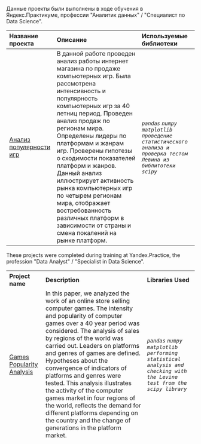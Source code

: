 Данные проекты были выполнены в ходе обучения в Яндекс.Практикуме, профессии "Аналитик данных" / "Специалист по Data Science".

<table>
<thead>
<tr>
<th align="left">Название проекта</th>
<th align="left">Описание</th>
<th align="left">Используемые библиотеки</th>
</tr>
</thead>
<tbody>
<tr>
<td align="left"><a href="https://github.com/drunyzzz/my_projects_practicum/tree/main/games_popularity_analysis">Анализ популярности игр</a></td>
<td align="left">В данной работе проведен анализ работы интернет магазина по продаже компьютерных игр.
Была рассмотрена интенсивность и популярность компьютерных игр за 40 летниц период. Проведен анализ продаж по регионам мира.
Определены лидеры по платформам и жанрам игр.
Проверены гипотезы о сходимости показателей платформ и жанров.
Данный анализ иллюстрирует активность рынка компьютерных игр по четырем регионам мира, отображает востребованность различных платформ в зависимости от страны и смена покалений на рынке платформ.</td>
<td align="left"><em> 
     <code>pandas</code>
    <code>numpy</code>
    <code>matplotlib</code>
    <code>проведение статистического анализа и проверка тестом Левина из библитотеки scipy</code>
  </em></td>
</tr>
</tbody>
</table>


These projects were completed during training at Yandex.Practice, the profession "Data Analyst" / "Specialist in Data Science".

<table>
<thead>
<tr>
<th align="left">Project name</th>
<th align="left">Description</th>
<th align="left">Libraries Used</th>
</tr>
</thing>
<body>
<tr>
<td align="left"><a href="https://github.com/drunyzzz/my_projects_practicum/tree/main/games_popularity_analysis">Games Popularity Analysis</a></td>
<td align="left">In this paper, we analyzed the work of an online store selling computer games.
The intensity and popularity of computer games over a 40 year period was considered. The analysis of sales by regions of the world was carried out.
Leaders on platforms and genres of games are defined.
Hypotheses about the convergence of indicators of platforms and genres were tested.
This analysis illustrates the activity of the computer games market in four regions of the world, reflects the demand for different platforms depending on the country and the change of generations in the platform market.</td>
<td align="left">
  <em> 
    <code>pandas</code>
    <code>numpy</code>
    <code>matplotlib</code>
    <code>performing statistical analysis and checking with the Levine test from the scipy library</code>
  </em></td>
</tr>
</tbody>
</table>


